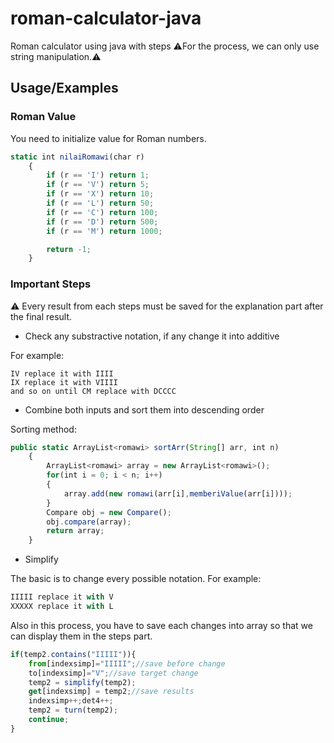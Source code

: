 # roman-calculator-java
Roman calculator using java with steps
:warning:For the process, we can only use string manipulation.:warning:
## Usage/Examples
### Roman Value
You need to initialize value for Roman numbers.
```javascript
static int nilaiRomawi(char r)
	{
	    if (r == 'I') return 1;
	    if (r == 'V') return 5;
	    if (r == 'X') return 10;
	    if (r == 'L') return 50;
	    if (r == 'C') return 100;
	    if (r == 'D') return 500;
	    if (r == 'M') return 1000;

	    return -1;
	}
```

### Important Steps
:warning: Every result from each steps must be saved for the explanation part after the final result.
- Check any substractive notation, if any change it into additive

For example:
```
IV replace it with IIII
IX replace it with VIIII
and so on until CM replace with DCCCC
```

- Combine both inputs and sort them into descending order

Sorting method:
```js
public static ArrayList<romawi> sortArr(String[] arr, int n)
	{
	    ArrayList<romawi> array = new ArrayList<romawi>();
	    for(int i = 0; i < n; i++)
	    {
	    	array.add(new romawi(arr[i],memberiValue(arr[i])));
	    }
	    Compare obj = new Compare();
	    obj.compare(array);
	    return array;
	}
```

- Simplify

The basic is to change every possible notation.
For example:
```js
IIIII replace it with V
XXXXX replace it with L
```
Also in this process, you have to save each changes into array so that we can display them in the steps part.
```js
if(temp2.contains("IIIII")){
	from[indexsimp]="IIIII";//save before change
	to[indexsimp]="V";//save target change
	temp2 = simplify(temp2);
	get[indexsimp] = temp2;//save results
	indexsimp++;det4++;
	temp2 = turn(temp2);
	continue;
}
```
